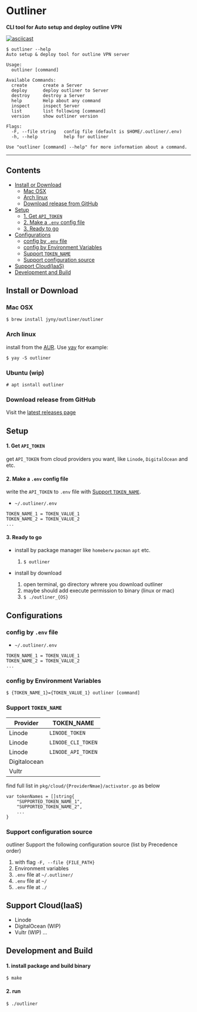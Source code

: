 # Outliner
**CLI tool for Auto setup and deploy outline VPN**

[![asciicast](https://asciinema.org/a/laneLnHnXKy1tO2k2f9ETsLyQ.svg)](https://asciinema.org/a/laneLnHnXKy1tO2k2f9ETsLyQ)
```
$ outliner --help
Auto setup & deploy tool for outline VPN server

Usage:
  outliner [command]

Available Commands:
  create      create a Server
  deploy      deploy outliner to Server
  destroy     destroy a Server
  help        Help about any command
  inspect     inspect Server
  list        list following [command]
  version     show outliner version

Flags:
  -F, --file string   config file (default is $HOME/.outliner/.env)
  -h, --help          help for outliner

Use "outliner [command] --help" for more information about a command.
```

---

## Contents
- [Install or Download](#install-or-download)
  - [Mac OSX](#mac-osx)
  - [Arch linux](#arch-linux)
  - [Download release from GitHub](#download-release-from-github)
- [Setup](#setup)
  - [1. Get `API_TOKEN`](#1-get-api_token)
  - [2. Make a `.env` config file](#2-make-a-env-config-file)
  - [3. Ready to go](#3-ready-to-go)
- [Configurations](#configurations)
  - [config by `.env` file](#config-by-env-file)
  - [config by Environment Variables](#config-by-environment-variables)
  - [Support `TOKEN_NAME`](#support-token_name)
  - [Support configuration source](#support-configuration-source)
- [Support Cloud(IaaS)](#support-cloudiaas)
- [Development and Build](#development-and-build)

## Install or Download
### Mac OSX
```
$ brew install jyny/outliner/outliner
```

### Arch linux
install from the [AUR](https://aur.archlinux.org/packages/outliner/).
Use [yay](https://github.com/Jguer/yay) for example:
```
$ yay -S outliner
```

### Ubuntu (wip)
```
# apt isntall outliner
```

### Download release from GitHub
Visit the [latest releases page](https://github.com/Jyny/outliner/releases/latest)

## Setup
#### 1. Get `API_TOKEN`
get `API_TOKEN` from cloud providers you want, like `Linode`, `DigitalOcean` and etc.

#### 2. Make a `.env` config file
write the `API_TOKEN` to `.env` file with [Support `TOKEN_NAME`](#support-token_name).
* `~/.outliner/.env`
```
TOKEN_NAME_1 = TOKEN_VALUE_1
TOKEN_NAME_2 = TOKEN_VALUE_2
...
```

#### 3. Ready to go
* install by package manager like `homeberw` `pacman` `apt` etc.
  1. `$ outliner`

* install by download
  1. open terminal, go directory whrere you download outliner
  2. maybe should add execute permission to binary (linux or mac)
  3. `$ ./outliner_{OS}`

## Configurations
### config by `.env` file
* `~/.outliner/.env`
```
TOKEN_NAME_1 = TOKEN_VALUE_1
TOKEN_NAME_2 = TOKEN_VALUE_2
...
```

### config by Environment Variables
```
$ {TOKEN_NAME_1}={TOKEN_VALUE_1} outliner [command]
```

### Support `TOKEN_NAME`
| Provider     | TOKEN_NAME         | 
| -------------|--------------------|
| Linode       | `LINODE_TOKEN`     |
| Linode       | `LINODE_CLI_TOKEN` |
| Linode       | `LINODE_API_TOKEN` |
| Digitalocean |                    |
| Vultr        |                    |


find full list in `pkg/cloud/{ProviderNmae}/activator.go` as below
```
var tokenNames = []string{
    "SUPPORTED_TOKEN_NAME_1",
    "SUPPORTED_TOKEN_NAME_2",
    ...
}
```

### Support configuration source
outliner Support the following configuration source (list by Precedence order)
1. with flag `-F, --file {FILE_PATH}`
2. Environment variables
3. `.env` file at `~/.outliner/`
4. `.env` file at `~/`
5. `.env` file at `./`

## Support Cloud(IaaS)
* Linode
* DigitalOcean (WIP)
* Vultr (WIP)
...

## Development and Build
#### 1. install package and build binary
```
$ make
```
#### 2. run
```
$ ./outliner
```
